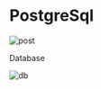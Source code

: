 # PostgreSql
![post](https://github.com/themusharraf/Postgres-Python/assets/122869450/c63a9bd0-ee60-42bc-a258-b7abd595a5ed)

Database


![db](https://github.com/themusharraf/Postgres-Python/assets/122869450/7f3afd3a-64ad-4d18-b7b3-ff474272473b)

